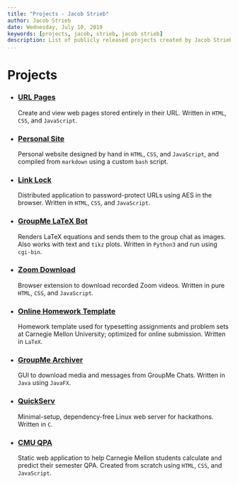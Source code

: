 ```yaml
---
title: "Projects - Jacob Strieb"
author: Jacob Strieb
date: Wednesday, July 10, 2019
keywords: [projects, jacob, strieb, jacob strieb]
description: List of publicly released projects created by Jacob Strieb
...
```


# Projects

<div class="projects">

- ### [URL Pages](https://github.com/jstrieb/urlpages)
  Create and view web pages stored entirely in their URL. Written in `HTML`,
  `CSS`, and `JavaScript`.

- ### [Personal Site](https://github.com/jstrieb/personal-site)
  Personal website designed by hand in `HTML`, `CSS`, and `JavaScript`, and
  compiled from `markdown` using a custom `bash` script.

- ### [Link Lock](https://github.com/jstrieb/link-lock)
  Distributed application to password-protect URLs using AES in the browser.
  Written in `HTML`, `CSS`, and `JavaScript`.

- ### [GroupMe LaTeX Bot](https://github.com/jstrieb/groupme-latex)
  Renders LaTeX equations and sends them to the group chat as
  images. Also works with text and `tikz` plots. Written in `Python3` and run
  using `cgi-bin`.

- ### [Zoom Download](https://github.com/jstrieb/zoom-download)
  Browser extension to download recorded Zoom videos. Written in pure `HTML`,
  `CSS`, and `JavaScript`.

- ### [Online Homework Template](https://github.com/jstrieb/homework-template)
  Homework template used for typesetting assignments and problem sets at
  Carnegie Mellon University; optimized for online submission. Written in
  `LaTeX`.

- ### [GroupMe Archiver](https://github.com/jstrieb/groupme-archiver)
  GUI to download media and messages from GroupMe Chats. Written in `Java`
  using `JavaFX`.

- ### [QuickServ](https://github.com/jstrieb/quickserv)
  Minimal-setup, dependency-free Linux web server for hackathons. Written in
  `C`.

- ### [CMU QPA](/cmuqpa)
  Static web application to help Carnegie Mellon students calculate and predict
  their semester QPA. Created from scratch using `HTML`, `CSS`, and
  `JavaScript`.

</div>

